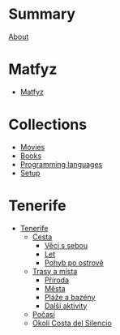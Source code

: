 # Summary

[About](./about.md)

# Matfyz

- [Matfyz](./mff.md)

# Collections

- [Movies]()
- [Books]()
- [Programming languages](langs.md)
- [Setup](boot.md)

# Tenerife

- [Tenerife](./tenerife.md)
    - [Cesta](./tenerife/travel.md)
        - [Věci s sebou](./tenerife/items.md)
        - [Let](./tenerife/flight.md)
        - [Pohyb po ostrově](./tenerife/cars-buses.md)
    - [Trasy a místa](./tenerife/tracks-places.md)
        - [Příroda](./tenerife/nature.md)
        - [Města](./tenerife/towns.md)
        - [Pláže a bazény](./tenerife/playas.md)
        - [Další aktivity](./tenerife/extra.md)
    - [Počasí](./tenerife/weather.md)
    - [Okolí Costa del Silencio](./tenerife/surroundings.md)
